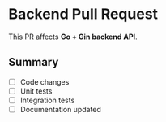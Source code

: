# Backend Pull Request

This PR affects **Go + Gin backend API**.

## Summary

- [ ] Code changes
- [ ] Unit tests
- [ ] Integration tests
- [ ] Documentation updated
